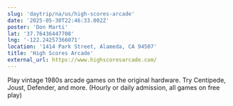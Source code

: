 ```yaml
---
slug: 'daytrip/na/us/high-scores-arcade'
date: '2025-05-30T22:46:33.002Z'
poster: 'Don Marti'
lat: '37.76436447708'
lng: '-122.24257366071'
location: '1414 Park Street, Alameda, CA 94507'
title: 'High Scores Arcade'
external_url: https://www.highscoresarcade.com/
---
```

Play vintage 1980s arcade games on the original hardware. Try Centipede, Joust, Defender, and more. (Hourly or daily admission, all games on free play)